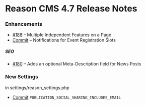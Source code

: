 Reason CMS 4.7 Release Notes
============================
### Enhancements
- [#188](https://github.com/carleton/reason_package/pull/188) – Multiple Independent Features on a Page
- [Commit](https://github.com/carleton/reason_package/commit/101c5d26bf3bf03375ab7de54c90034712cf47af) – Notifications for Event Registration Slots

##### SEO
- [#180](https://github.com/carleton/reason_package/pull/180) – Adds an optional Meta-Description field for News Posts


### New Settings
in settings/reason_settings.php
- [Commit](66ba5adf557b435b0f3de0d44b6fc610ffc937c5) ```PUBLICATION_SOCIAL_SHARING_INCLUDES_EMAIL```
